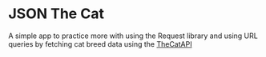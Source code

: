 # JSON The Cat

A simple app to practice more with using the Request library and using URL queries by fetching cat breed data using the [TheCatAPI](https://docs.thecatapi.com/)
